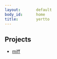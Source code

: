 ```yaml
---
layout:       default
body_id:      home
title:        yertto
---
```


Projects
----

* [miff](miff)
